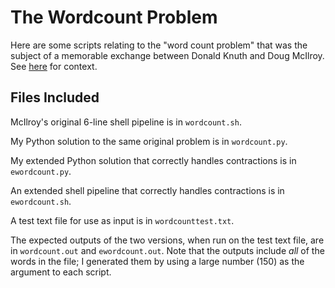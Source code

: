 The Wordcount Problem
=====================

Here are some scripts relating to the "word count problem" that was the
subject of a memorable exchange between Donald Knuth and Doug McIlroy.
See
[here](http://blog.peterdonis.com/opinions/still-another-nerd-interlude.html)
for context.

Files Included
--------------

McIlroy's original 6-line shell pipeline is in ``wordcount.sh``.

My Python solution to the same original problem is in ``wordcount.py``.

My extended Python solution that correctly handles contractions is in
``ewordcount.py``.

An extended shell pipeline that correctly handles contractions is in
``ewordcount.sh``.

A test text file for use as input is in ``wordcounttest.txt``.

The expected outputs of the two versions, when run on the test text
file, are in ``wordcount.out`` and ``ewordcount.out``. Note that the
outputs include *all* of the words in the file; I generated them by
using a large number (150) as the argument to each script.

